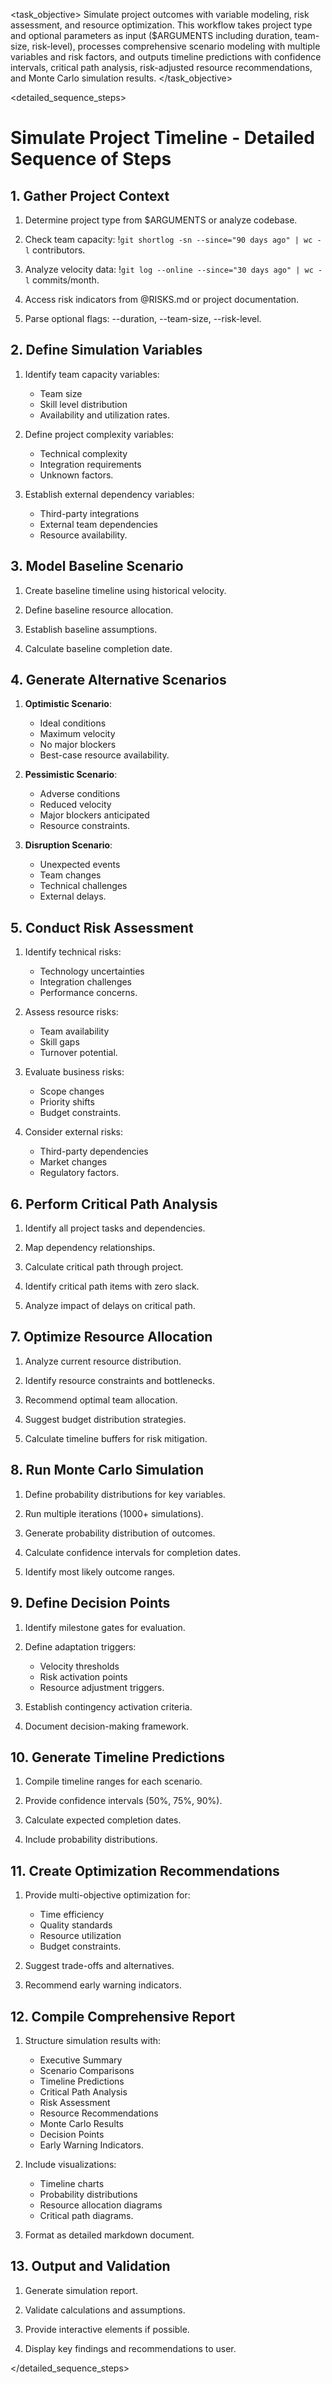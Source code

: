 <task name="Simulate Project Timeline">

<task_objective>
Simulate project outcomes with variable modeling, risk assessment, and resource optimization. This workflow takes project type and optional parameters as input ($ARGUMENTS including duration, team-size, risk-level), processes comprehensive scenario modeling with multiple variables and risk factors, and outputs timeline predictions with confidence intervals, critical path analysis, risk-adjusted resource recommendations, and Monte Carlo simulation results.
</task_objective>

<detailed_sequence_steps>
# Simulate Project Timeline - Detailed Sequence of Steps

## 1. Gather Project Context

1. Determine project type from $ARGUMENTS or analyze codebase.

2. Check team capacity: !`git shortlog -sn --since="90 days ago" | wc -l` contributors.

3. Analyze velocity data: !`git log --online --since="30 days ago" | wc -l` commits/month.

4. Access risk indicators from @RISKS.md or project documentation.

5. Parse optional flags: --duration, --team-size, --risk-level.

## 2. Define Simulation Variables

1. Identify team capacity variables:
   - Team size
   - Skill level distribution
   - Availability and utilization rates.

2. Define project complexity variables:
   - Technical complexity
   - Integration requirements
   - Unknown factors.

3. Establish external dependency variables:
   - Third-party integrations
   - External team dependencies
   - Resource availability.

## 3. Model Baseline Scenario

1. Create baseline timeline using historical velocity.

2. Define baseline resource allocation.

3. Establish baseline assumptions.

4. Calculate baseline completion date.

## 4. Generate Alternative Scenarios

1. **Optimistic Scenario**:
   - Ideal conditions
   - Maximum velocity
   - No major blockers
   - Best-case resource availability.

2. **Pessimistic Scenario**:
   - Adverse conditions
   - Reduced velocity
   - Major blockers anticipated
   - Resource constraints.

3. **Disruption Scenario**:
   - Unexpected events
   - Team changes
   - Technical challenges
   - External delays.

## 5. Conduct Risk Assessment

1. Identify technical risks:
   - Technology uncertainties
   - Integration challenges
   - Performance concerns.

2. Assess resource risks:
   - Team availability
   - Skill gaps
   - Turnover potential.

3. Evaluate business risks:
   - Scope changes
   - Priority shifts
   - Budget constraints.

4. Consider external risks:
   - Third-party dependencies
   - Market changes
   - Regulatory factors.

## 6. Perform Critical Path Analysis

1. Identify all project tasks and dependencies.

2. Map dependency relationships.

3. Calculate critical path through project.

4. Identify critical path items with zero slack.

5. Analyze impact of delays on critical path.

## 7. Optimize Resource Allocation

1. Analyze current resource distribution.

2. Identify resource constraints and bottlenecks.

3. Recommend optimal team allocation.

4. Suggest budget distribution strategies.

5. Calculate timeline buffers for risk mitigation.

## 8. Run Monte Carlo Simulation

1. Define probability distributions for key variables.

2. Run multiple iterations (1000+ simulations).

3. Generate probability distribution of outcomes.

4. Calculate confidence intervals for completion dates.

5. Identify most likely outcome ranges.

## 9. Define Decision Points

1. Identify milestone gates for evaluation.

2. Define adaptation triggers:
   - Velocity thresholds
   - Risk activation points
   - Resource adjustment triggers.

3. Establish contingency activation criteria.

4. Document decision-making framework.

## 10. Generate Timeline Predictions

1. Compile timeline ranges for each scenario.

2. Provide confidence intervals (50%, 75%, 90%).

3. Calculate expected completion dates.

4. Include probability distributions.

## 11. Create Optimization Recommendations

1. Provide multi-objective optimization for:
   - Time efficiency
   - Quality standards
   - Resource utilization
   - Budget constraints.

2. Suggest trade-offs and alternatives.

3. Recommend early warning indicators.

## 12. Compile Comprehensive Report

1. Structure simulation results with:
   - Executive Summary
   - Scenario Comparisons
   - Timeline Predictions
   - Critical Path Analysis
   - Risk Assessment
   - Resource Recommendations
   - Monte Carlo Results
   - Decision Points
   - Early Warning Indicators.

2. Include visualizations:
   - Timeline charts
   - Probability distributions
   - Resource allocation diagrams
   - Critical path diagrams.

3. Format as detailed markdown document.

## 13. Output and Validation

1. Generate simulation report.

2. Validate calculations and assumptions.

3. Provide interactive elements if possible.

4. Display key findings and recommendations to user.

</detailed_sequence_steps>

</task>

